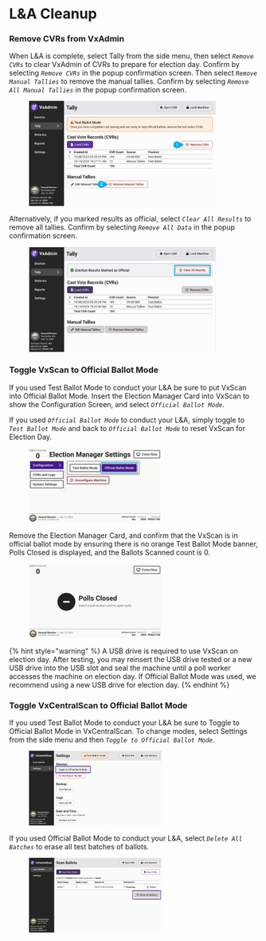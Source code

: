 # L\&A Cleanup

### Remove CVRs from VxAdmin

When L\&A is complete, select Tally from the side menu, then select _`Remove CVRs`_ to clear VxAdmin of CVRs to prepare for election day. Confirm by selecting _`Remove CVRs`_ in the popup confirmation screen. Then select _`Remove Manual Tallies`_ to remove the manual tallies.  Confirm by selecting _`Remove All Manual Tallies`_ in the popup confirmation screen.

<figure><img src="../.gitbook/assets/image (878).png" alt="" width="375"><figcaption></figcaption></figure>

Alternatively, if you marked results as official, select _`Clear All Results`_ to remove all tallies. Confirm by selecting _`Remove All Data`_ in the popup confirmation screen.

<figure><img src="../.gitbook/assets/image (879).png" alt="" width="375"><figcaption></figcaption></figure>

### Toggle VxScan to Official Ballot Mode

If you used Test Ballot Mode to conduct your L\&A be sure to put VxScan into Official Ballot Mode. Insert the Election Manager Card into VxScan to show the Configuration Screen, and select _`Official Ballot Mode`_.

If you used _`Official Ballot Mode`_ to conduct your L\&A, simply toggle to _`Test Ballot Mode`_ and back to _`Official Ballot Mode`_ to reset VxScan for Election Day.

<figure><img src="../.gitbook/assets/image (23).png" alt="" width="264"><figcaption></figcaption></figure>

Remove the Election Manager Card, and confirm that the VxScan is in official ballot mode by ensuring there is no orange Test Ballot Mode banner, Polls Closed is displayed, and the Ballots Scanned count is 0.

<figure><img src="../.gitbook/assets/image (24).png" alt="" width="265"><figcaption></figcaption></figure>

{% hint style="warning" %}
A USB drive is required to use VxScan on election day. After testing, you may reinsert the USB drive tested or a new USB drive into the USB slot and seal the machine until a poll worker accesses the machine on election day. If Official Ballot Mode was used, we recommend using a new USB drive for election day.&#x20;
{% endhint %}

### Toggle VxCentralScan to Official Ballot Mode

If you used Test Ballot Mode to conduct your L\&A be sure to Toggle to Official Ballot Mode in VxCentralScan. To change modes, select Settings from the side menu and then _`Toggle to Official Ballot Mode`_.

<figure><img src="../.gitbook/assets/image (25).png" alt="" width="266"><figcaption></figcaption></figure>

If you used Official Ballot Mode to conduct your L\&A, select _`Delete All Batches`_ to erase all test batches of ballots.

<figure><img src="../.gitbook/assets/image (865).png" alt="" width="266"><figcaption></figcaption></figure>
